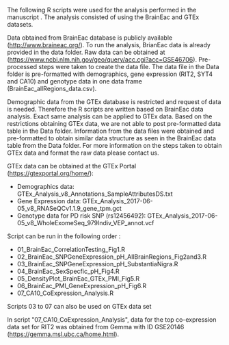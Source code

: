 The following R scripts were used for the analysis performed in the manuscript <preprint link>. The analysis consisted of using the BrainEac and GTEx datasets. 

Data obtained from BrainEac database is publicly available (http://www.braineac.org/). To run the analysis, BrianEac data is already provided in the data folder. Raw data can be obtained at (https://www.ncbi.nlm.nih.gov/geo/query/acc.cgi?acc=GSE46706). Pre-processed steps were taken to create the data file. The data file in the Data folder is pre-formatted with demographics, gene expression (RIT2, SYT4 and CA10) and genotype data in one data frame (BrainEac_allRegions_data.csv). 

Demographic data from the GTEx database is restricted and request of data is needed. Therefore the R scripts are written based on BrainEac data analysis. Exact same analysis can be applied to GTEx data. Based on the restrictions obtaining GTEx data, we are not able to post pre-formatted data table in the Data folder. Information from the data files were obtained and pre-formatted to obtain similar data structure as seen in the BrainEac data table from the Data folder. For more information on the steps taken to obtain GTEx data and format the raw data please contact us. 

GTEx data can be obtained at the GTEx Portal (https://gtexportal.org/home/):
- Demographics data: GTEx_Analysis_v8_Annotations_SampleAttributesDS.txt
- Gene Expression data: GTEx_Analysis_2017-06-05_v8_RNASeQCv1.1.9_gene_tpm.gct
- Genotype data for PD risk SNP (rs12456492): GTEx_Analysis_2017-06-05_v8_WholeExomeSeq_979Indiv_VEP_annot.vcf

Script can be run in the following order :
- 01_BrainEac_CorrelationTesting_Fig1.R
- 02_BrainEac_SNPGeneExpression_pH_AllBrainRegions_Fig2and3.R
- 03_BrainEac_SNPGeneExpression_pH_SubstantiaNigra.R
- 04_BrainEac_SexSpecfic_pH_Fig4.R
- 05_DensityPlot_BrainEac_GTEx_PMI_Fig5.R
- 06_BrainEac_PMI_GeneExpression_pH_Fig6.R
- 07_CA10_CoExpression_Analysis.R

Scripts 03 to 07 can also be used on GTEx data set

In script "07_CA10_CoExpression_Analysis", data for the top co-expression data set for RIT2 was obtained from Gemma with ID GSE20146 (https://gemma.msl.ubc.ca/home.html). 

